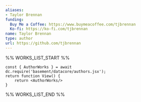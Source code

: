 ```yaml
---
aliases:
- Taylor Brennan
funding:
  Buy Me a Coffee: https://www.buymeacoffee.com/tjbrennan
  Ko-fi: https://ko-fi.com/tjbrennan
name: Taylor Brennan
type: author
url: https://github.com/tjbrennan
---
```



%% WORKS_LIST_START %%

```datacorejsx
const { AuthorWorks } = await dc.require('basement/datacore/authors.jsx');
return function View() {
    return <AuthorWorks/>
}
```
%% WORKS_LIST_END %%